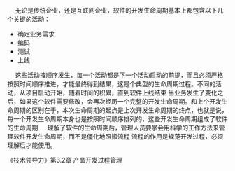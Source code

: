 

&emsp; 无论是传统企业，还是互联网企业，软件的开发生命周期基本上都包含以下几个关键的活动：  

* 确定业务需求
* 编码
* 测试
* 上线

&emsp; 这些活动按顺序发生，每一个活动都是下一个活动启动的前提，而且必须严格按照时间顺序推进，才能最终得到结果，这是个典型的生命周期过程。不同的活动，从项目启动开始，随着时间的积累，直到软件上线结束 当业务发生了变化之后，如果这个软件需要修改，会再次经历一个完整的开发生命周期。和上个开发生命周期的区别在于，本次生命周期的起点是上次开发生命周期的终点，也就是说，每一个开发生命周期本身也是按照时间顺序排列的，这些开发生命周期组成了软件的生命周期
&emsp; 理解了软件的生命周期后，管理人员要学会用科学的工作方法来管理软件开发生命周期，而不是僵化地照搬流程 流程的作用是规范开发过程，必须理解后才能使用。  

《技术领导力》第3.2章 产晶开发过程管理  


